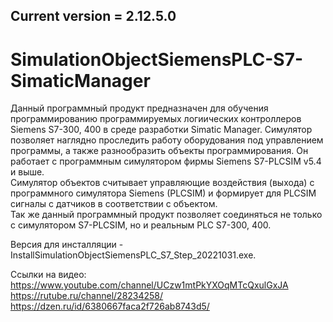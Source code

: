Current version = 2.12.5.0
------------------------------------------
# SimulationObjectSiemensPLC-S7-SimaticManager

Данный программный продукт предназначен для обучения программированию программируемых логиических контроллеров Siemens S7-300, 400 в среде разработки Simatic Manager.   Симулятор позволяет наглядно проследить работу оборудования под управлением программы, а также разнообразить объекты программирования. Он работает с программным симулятором фирмы Siemens S7-PLCSIM v5.4 и выше.  
Симулятор объектов считывает управляющие воздействия (выхода) с программного симулятора Siemens (PLCSIM) и формирует для PLCSIM сигналы с датчиков в соответствии с объектом.  
Так же  данный программный продукт позволяет соединяться не только с симулятором S7-PLCSIM, но и реальным PLC S7-300, 400.

Версия для инсталляции - InstallSimulationObjectSiemensPLC_S7_Step_20221031.exe.

Ссылки на видео:  
https://www.youtube.com/channel/UCzw1mtPkYXOqMTcQxulGxJA  
https://rutube.ru/channel/28234258/  
https://dzen.ru/id/6380667faca2f726ab8743d5/  
